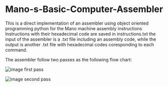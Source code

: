 # Mano-s-Basic-Computer-Assembler
This is a direct implementation of an assembler using object oriented programming python for the Mano machine assembly instructions
Instructions with their hexadecimal code are saved in instructions.txt
the input of the assembler is a .txt file including an assembly code, while the output is another .txt file with hexadecimal codes coresponding to each command.


The assembler follow two passes as the following flow chart:

![image](https://user-images.githubusercontent.com/103115441/171787571-212fb379-a8f4-4bda-a88d-6f2e9b574b0a.png)
first pass










![image](https://user-images.githubusercontent.com/103115441/171787665-7f32838d-0240-4d2d-bc2c-c0b500123360.png)
second pass
